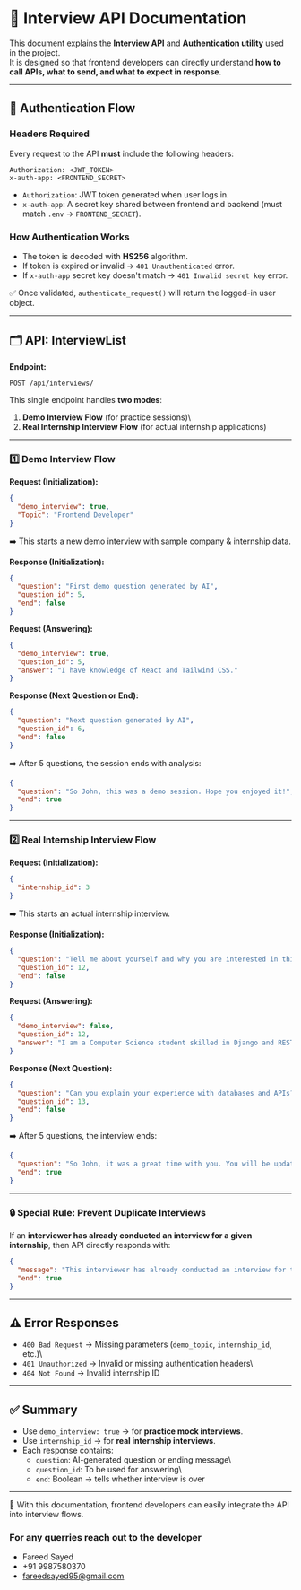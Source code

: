 # 🎯 Interview API Documentation

This document explains the **Interview API** and **Authentication
utility** used in the project.\
It is designed so that frontend developers can directly understand **how
to call APIs, what to send, and what to expect in response**.

------------------------------------------------------------------------

## 🔑 Authentication Flow

### Headers Required

Every request to the API **must** include the following headers:

``` http
Authorization: <JWT_TOKEN>
x-auth-app: <FRONTEND_SECRET>
```

-   `Authorization`: JWT token generated when user logs in.
-   `x-auth-app`: A secret key shared between frontend and backend (must
    match `.env` → `FRONTEND_SECRET`).

### How Authentication Works

-   The token is decoded with **HS256** algorithm.
-   If token is expired or invalid → `401 Unauthenticated` error.
-   If `x-auth-app` secret key doesn't match → `401 Invalid secret key`
    error.

✅ Once validated, `authenticate_request()` will return the logged-in
user object.

------------------------------------------------------------------------

## 🗂️ API: InterviewList

**Endpoint:**

``` http
POST /api/interviews/
```

This single endpoint handles **two modes**:
1. **Demo Interview Flow** (for practice sessions)\
2. **Real Internship Interview Flow** (for actual internship
applications)

------------------------------------------------------------------------

### 1️⃣ Demo Interview Flow

**Request (Initialization):**

``` json
{
  "demo_interview": true,
  "Topic": "Frontend Developer"
}
```

➡️ This starts a new demo interview with sample company & internship
data.

**Response (Initialization):**

``` json
{
  "question": "First demo question generated by AI",
  "question_id": 5,
  "end": false
}
```

**Request (Answering):**

``` json
{
  "demo_interview": true,
  "question_id": 5,
  "answer": "I have knowledge of React and Tailwind CSS."
}
```

**Response (Next Question or End):**

``` json
{
  "question": "Next question generated by AI",
  "question_id": 6,
  "end": false
}
```

➡️ After 5 questions, the session ends with analysis:

``` json
{
  "question": "So John, this was a demo session. Hope you enjoyed it!",
  "end": true
}
```

------------------------------------------------------------------------

### 2️⃣ Real Internship Interview Flow

**Request (Initialization):**

``` json
{
  "internship_id": 3
}
```

➡️ This starts an actual internship interview.

**Response (Initialization):**

``` json
{
  "question": "Tell me about yourself and why you are interested in this role?",
  "question_id": 12,
  "end": false
}
```

**Request (Answering):**

``` json
{
  "demo_interview": false,
  "question_id": 12,
  "answer": "I am a Computer Science student skilled in Django and REST APIs."
}
```

**Response (Next Question):**

``` json
{
  "question": "Can you explain your experience with databases and APIs?",
  "question_id": 13,
  "end": false
}
```

➡️ After 5 questions, the interview ends:

``` json
{
  "question": "So John, it was a great time with you. You will be updated via email soon.",
  "end": true
}
```

------------------------------------------------------------------------

### 🔒 Special Rule: Prevent Duplicate Interviews

If an **interviewer has already conducted an interview for a given
internship**, then API directly responds with:

``` json
{
  "message": "This interviewer has already conducted an interview for this internship.",
  "end": true
}
```

------------------------------------------------------------------------

## ⚠️ Error Responses

-   `400 Bad Request` → Missing parameters (`demo_topic`,
    `internship_id`, etc.)\
-   `401 Unauthorized` → Invalid or missing authentication headers\
-   `404 Not Found` → Invalid internship ID

------------------------------------------------------------------------

## ✅ Summary

-   Use `demo_interview: true` → for **practice mock interviews**.
-   Use `internship_id` → for **real
    internship interviews**.
-   Each response contains:
    -   `question`: AI-generated question or ending message\
    -   `question_id`: To be used for answering\
    -   `end`: Boolean → tells whether interview is over

------------------------------------------------------------------------

🚀 With this documentation, frontend developers can easily integrate the
API into interview flows.

### For any querries reach out to the developer

- Fareed Sayed
- +91 9987580370
- fareedsayed95@gmail.com 